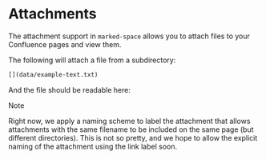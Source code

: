 # Attachments

The attachment support in `marked-space` allows you to attach files to your
Confluence pages and view them.

The following will attach a file from a subdirectory:

```markdown
[](data/example-text.txt)
```

And the file should be readable here: [](data/example-text.txt)

> [!NOTE]
> Right now, we apply a naming scheme to label the attachment that allows
> attachments with the same filename to be included on the same page (but
> different directories). This is not so pretty, and we hope to allow the
> explicit naming of the attachment using the link label soon.
